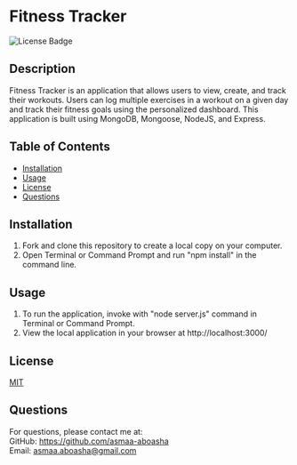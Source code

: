 # Fitness Tracker

![License Badge](https://img.shields.io/badge/License-MIT-Green)

## Description 
Fitness Tracker is an application that allows users to view, create, and track their workouts. Users can log multiple exercises in a workout on a given day and track their fitness goals using the personalized dashboard. This application is built using MongoDB, Mongoose, NodeJS, and Express. 

## Table of Contents 
* [Installation](#installation)  
* [Usage](#usage)  
* [License](#license)
* [Questions](#questions)  

## Installation
1. Fork and clone this repository to create a local copy on your computer.
2. Open Terminal or Command Prompt and run "npm install" in the command line. 

## Usage
1. To run the application, invoke with "node server.js" command in Terminal or Command Prompt.
2. View the local application in your browser at http://localhost:3000/

## License 
[MIT](https://choosealicense.com/licenses/mit/)

## Questions
For questions, please contact me at:  
GitHub: https://github.com/asmaa-aboasha  
Email: asmaa.aboasha@gmail.com
